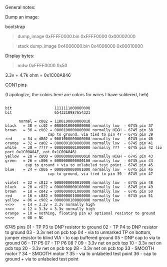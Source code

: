 General notes:

Dump an image:

bootstrap
> dump_image 0xFFFF0000.bin 0xFFFF0000 0x00002000

> stack
dump_image 0x4006000.bin 0x4006000 0x00010000


Display bytes:

> mdw 0xFFFF0000 0x50

3.3v + 4.7k ohm = 0x1C00A846


CON1 pins

(I apologize, the colors here are colors for wires I have soldered, heh)
```

bit                   1111111000000000
bit                   6543210987654321

      normal = c802 = 1100100000000010
black   = 38 = cc02 = 0000010000000000 normally low  - 6745 pin 37
brown   = 36 = c002 = 0000100000000000 normally HIGH - 6745 pin 38
                   cap to ground, via tied to pin 47 - 6745 pin 39
red     = 34 = d802 = 0001000000000000 normally low  - 6745 pin 40
orange  = 32 = ca02 = 0000001000000000 normally low  - 6745 pin 41
white   = 30 = ???? = 0000000001000000 normally ???  - 6745 pin 42 (io port 0x1C00A84E, not 0x1C00A846)
yellow  = 28 = c800 = 0000000000000010 normally HIGH - 6745 pin 43
green   = 26 = c806 = 0000000000000100 normally low  - 6745 pin 44
         cap to ground + via to unlabeled test point - 6745 pin 45
blue    = 24 = c80a = 0000000000001000 normally low  - 6745 pin 46
                   cap to ground, via tied to pin 39 - 6745 pin 47

violet  = 22 = c812 = 0000000000010000 normally low  - 6745 pin 48
black   = 20 = c822 = 0000000000100000 normally low  - 6745 pin 49
brown   = 18 = c842 = 0000000001000000 normally low  - 6745 pin 50
red     = 16 = c882 = 0000000010000000 normally low  - 6745 pin 51
yellow  = 06 = c902 = 0000000100000000 normally low
<<>>    = 14 = 3.3v = 3.3v normally high
<<>>    = 12 = 3.3v = 3.3v normally high
orange  = 10 = nothing, floating pin w/ optional resistor to ground
<<>>    = 08 = NC
```


6745 pins
01 - TP P3 to DNP resistor to ground
02 - TP P4 to DNP resistor to ground
03 - 3.3v net on pcb top
04 - via to unmarked TP on bottom, jumper resistor to blind VIA - to cap buffered ground
05 - DNP cap to via to ground
06 - TP P5
07 - TP P6
08 ?
09 - 3.3v net on pcb top
10 - 3.3v net on pcb top
20 - 3.3v net on pcb top
28 - 3.3v net on pcb top
33 - SMOOTH motor ?
34 - SMOOTH motor ?
35 - via to unlabeled test point
36 - cap to ground + via to unlabeled test point

